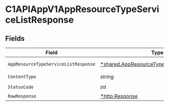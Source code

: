 # C1APIAppV1AppResourceTypeServiceListResponse


## Fields

| Field                                                                                                   | Type                                                                                                    | Required                                                                                                | Description                                                                                             |
| ------------------------------------------------------------------------------------------------------- | ------------------------------------------------------------------------------------------------------- | ------------------------------------------------------------------------------------------------------- | ------------------------------------------------------------------------------------------------------- |
| `AppResourceTypeServiceListResponse`                                                                    | [*shared.AppResourceTypeServiceListResponse](../../models/shared/appresourcetypeservicelistresponse.md) | :heavy_minus_sign:                                                                                      | Successful response                                                                                     |
| `ContentType`                                                                                           | *string*                                                                                                | :heavy_check_mark:                                                                                      | N/A                                                                                                     |
| `StatusCode`                                                                                            | *int*                                                                                                   | :heavy_check_mark:                                                                                      | N/A                                                                                                     |
| `RawResponse`                                                                                           | [*http.Response](https://pkg.go.dev/net/http#Response)                                                  | :heavy_minus_sign:                                                                                      | N/A                                                                                                     |